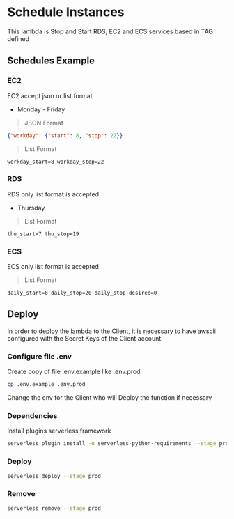 # Schedule Instances

This lambda is Stop and Start RDS, EC2 and ECS services based in TAG defined

## Schedules Example

### EC2

EC2 accept json or list format

- Monday - Friday

> JSON Format
```json
{"workday": {"start": 8, "stop": 22}}
```

> List Format
```text
workday_start=8 workday_stop=22
```

### RDS

RDS only list format is accepted

- Thursday

> List Format
```text
thu_start=7 thu_stop=19
```

### ECS

ECS only list format is accepted

> List Format
```text
daily_start=8 daily_stop=20 daily_stop-desired=0
```

## Deploy

In order to deploy the lambda to the Client, it is necessary to have awscli configured with the Secret Keys of the Client account.

### Configure file .env

Create copy of file .env.example like .env.prod

```bash
cp .env.example .env.prod
```

Change the env for the Client who will Deploy the function if necessary

### Dependencies

Install plugins serverless framework

```bash
serverless plugin install -n serverless-python-requirements --stage prod
```

### Deploy

```bash
serverless deploy --stage prod
```

### Remove

```bash
serverless remove --stage prod
```
